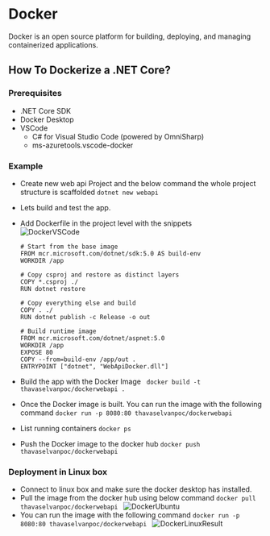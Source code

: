 # Docker
Docker is an open source platform for building, deploying, and managing containerized applications.

## How To Dockerize a .NET Core?

### Prerequisites
  - .NET Core SDK
  - Docker Desktop
  - VSCode
    - C# for Visual Studio Code (powered by OmniSharp)
    - ms-azuretools.vscode-docker

### Example
- Create new web api Project and the below command the whole project structure is scaffolded
        ``dotnet new webapi ``
- Lets build and test the app.
- Add Dockerfile in the project level with the snippets     
    ![DockerVSCode](https://user-images.githubusercontent.com/15138302/107313130-ec3e5700-6ab7-11eb-90be-1a6c30e0f35e.JPG)
    
  ```docker
  # Start from the base image
  FROM mcr.microsoft.com/dotnet/sdk:5.0 AS build-env
  WORKDIR /app

  # Copy csproj and restore as distinct layers
  COPY *.csproj ./
  RUN dotnet restore

  # Copy everything else and build
  COPY . ./
  RUN dotnet publish -c Release -o out

  # Build runtime image
  FROM mcr.microsoft.com/dotnet/aspnet:5.0
  WORKDIR /app
  EXPOSE 80
  COPY --from=build-env /app/out .
  ENTRYPOINT ["dotnet", "WebApiDocker.dll"]
  ```
- Build the app with the Docker Image
``` docker build -t thavaselvanpoc/dockerwebapi .```
- Once the Docker image is built. You can run the image with the following command
```docker run -p 8080:80 thavaselvanpoc/dockerwebapi ```
- List running containers
```docker ps```
- Push the Docker image to the docker hub
```docker push thavaselvanpoc/dockerwebapi ```

### Deployment in Linux box
- Connect to  linux box and make sure the docker desktop has installed.
- Pull the image from the docker hub using below command
```docker pull thavaselvanpoc/dockerwebapi ```
    ![DockerUbuntu](https://user-images.githubusercontent.com/15138302/107312931-8ce04700-6ab7-11eb-8356-155b971adf2a.JPG)
- You can run the image with the following command
```docker run -p 8080:80 thavaselvanpoc/dockerwebapi ```
    ![DockerLinuxResult](https://user-images.githubusercontent.com/15138302/107313044-c618b700-6ab7-11eb-9589-386d24e2899e.JPG)
